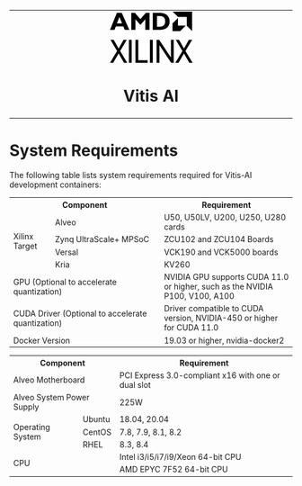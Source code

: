 <table class="sphinxhide">
 <tr>
   <td align="center"><img src="https://raw.githubusercontent.com/Xilinx/Image-Collateral/main/xilinx-logo.png" width="30%"/><h1>Vitis AI</h1>
   </td>
 </tr>

</table>

# System Requirements

The following table lists system requirements required for Vitis-AI development containers:  

<table>
<tr><th colspan="2">Component</th><th>Requirement</th></tr>
<tr><td rowspan="4">Xilinx Target</td><td>Alveo</td><td>U50, U50LV, U200, U250, U280 cards</td></tr>
  <tr><td nowrap>Zynq UltraScale+ MPSoC</td><td>ZCU102 and ZCU104 Boards</td></tr>
  <tr><td>Versal</td><td>VCK190 and VCK5000 boards</td></tr>
  <tr><td>Kria</td><td>KV260</td></tr>
<tr><td colspan="2">GPU (Optional to accelerate quantization)</td><td>	NVIDIA GPU supports CUDA 11.0 or higher, such as the NVIDIA P100, V100, A100</td></tr>
<tr><td colspan="2">CUDA Driver (Optional to accelerate quantization)</td><td>Driver compatible to CUDA version, NVIDIA-450 or higher for CUDA 11.0</td></tr>
<tr><td colspan="2">Docker Version</td><td>19.03 or higher, nvidia-docker2</td></tr>
</table>

<table>
<tr><th colspan="2">Component</th><th>Requirement</th></tr>
<tr><td colspan="2">Alveo Motherboard</td><td>PCI Express 3.0-compliant x16 with one or dual slot</td></tr>
<tr><td colspan="2">Alveo System Power Supply</td><td>225W</td></tr>
<tr><td rowspan="3">Operating System</td><td>Ubuntu</td><td>18.04, 20.04</td></tr>
  <tr><td>CentOS</td><td>7.8, 7.9, 8.1, 8.2</td></tr>
  <tr><td>RHEL</td><td>8.3, 8.4</td></tr>
<tr><td rowspan="2" colspan="2">CPU</td><td>Intel i3/i5/i7/i9/Xeon 64-bit CPU</td></tr>
  <tr><td>AMD EPYC 7F52 64-bit CPU</td></tr>
<table>
